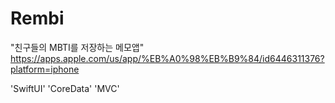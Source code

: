 # Rembi

"친구들의 MBTI를 저장하는 메모앱"
https://apps.apple.com/us/app/%EB%A0%98%EB%B9%84/id6446311376?platform=iphone

'SwiftUI'
'CoreData'
'MVC'

